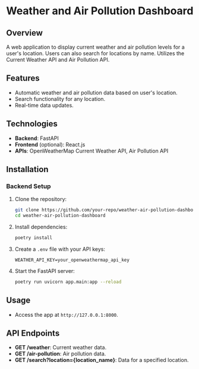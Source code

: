 # Weather and Air Pollution Dashboard

## Overview

A web application to display current weather and air pollution levels for a user's location. Users can also search for locations by name. Utilizes the Current Weather API and Air Pollution API.

## Features

- Automatic weather and air pollution data based on user's location.
- Search functionality for any location.
- Real-time data updates.

## Technologies

- **Backend**: FastAPI
- **Frontend** (optional): React.js
- **APIs**: OpenWeatherMap Current Weather API, Air Pollution API

## Installation

### Backend Setup

1. Clone the repository:

   ```bash
   git clone https://github.com/your-repo/weather-air-pollution-dashboard.git
   cd weather-air-pollution-dashboard
   ```

2. Install dependencies:

   ```bash
   poetry install
   ```

3. Create a `.env` file with your API keys:

   ```env
   WEATHER_API_KEY=your_openweathermap_api_key
   ```

4. Start the FastAPI server:
   ```bash
   poetry run uvicorn app.main:app --reload
   ```

## Usage

- Access the app at `http://127.0.0.1:8000`.

## API Endpoints

- **GET /weather**: Current weather data.
- **GET /air-pollution**: Air pollution data.
- **GET /search?location={location_name}**: Data for a specified location.
